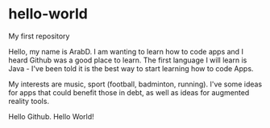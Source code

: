 # hello-world
My first repository

Hello, my name is ArabD. I am wanting to learn how to code apps and I heard Github was a good place to learn. The first language I will learn is Java - I've been told it is the best way to start learning how to code Apps.

My interests are music, sport (football, badminton, running).
I've some ideas for apps that could benefit those in debt, as well as ideas for augmented reality tools.

Hello Github. Hello World!
